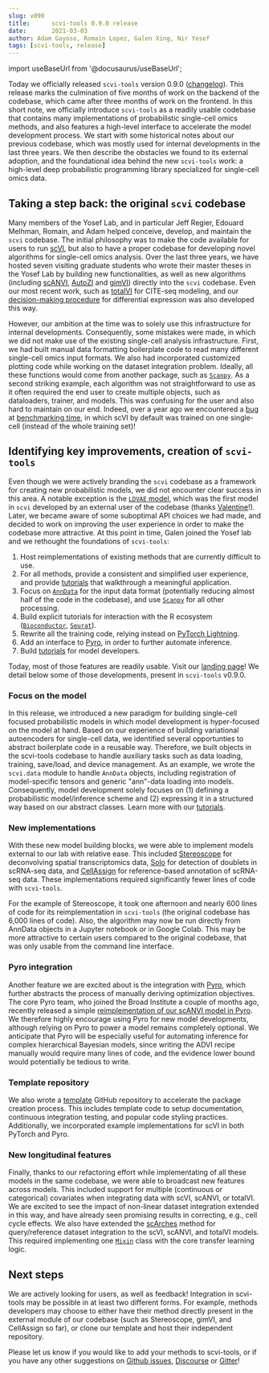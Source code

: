 ```yaml
---
slug: v090
title:      scvi-tools 0.9.0 release
date:       2021-03-03
author: Adam Gayoso, Romain Lopez, Galen Xing, Nir Yosef
tags: [scvi-tools, release]
---
```

import useBaseUrl from '@docusaurus/useBaseUrl';

Today we officially released `scvi-tools` version 0.9.0 ([changelog](https://docs.scvi-tools.org/en/stable/release_notes/index.html)). This release marks the culmination of five months of work on the backend of the codebase, which came after three months of work on the frontend.
In this short note, we officially introduce `scvi-tools` as a readily usable codebase that contains many implementations of probabilistic single-cell omics methods, and also features a high-level interface to accelerate the model development process. We start with some historical notes about our previous codebase, which was mostly used for internal developments in the last three years. We then describe the obstacles we found to its external adoption, and the foundational idea behind the new `scvi-tools` work: a high-level deep probabilistic programming library specialized for single-cell omics data.

<!--truncate-->

## Taking a step back: the original `scvi` codebase

Many members of the Yosef Lab, and in particular Jeff Regier, Edouard Melhman, Romain, and Adam helped conceive, develop, and maintain the `scvi` codebase. The initial philosophy was to make the code available for users to run [scVI](https://www.nature.com/articles/s41592-018-0229-2), but also to have a proper codebase for developing novel algorithms for single-cell omics analysis. Over the last three years, we have hosted seven visiting graduate students who wrote their master theses in the Yosef Lab by building new functionalities, as well as new algorithms (including [scANVI](https://www.embopress.org/doi/full/10.15252/msb.20209620), [AutoZI](https://www.biorxiv.org/content/biorxiv/early/2019/10/10/794875.full.pdf) and [gimVI](https://arxiv.org/pdf/1905.02269.pdf)) directly into the `scvi` codebase. Even our most recent work, such as [totalVI](https://www.nature.com/articles/s41592-020-01050-x) for CITE-seq modeling, and our [decision-making procedure](https://papers.nips.cc/paper/2020/file/357a6fdf7642bf815a88822c447d9dc4-Paper.pdf) for differential expression was also developed this way.

However, our ambition at the time was to solely use this infrastructure for internal developments. Consequently, some mistakes were made, in which we did not make use of the existing single-cell analysis infrastructure. First, we had built manual data formatting boilerplate code to read many different single-cell omics input formats. We also had incorporated customized plotting code while working on the dataset integration problem. Ideally, all these functions would come from another package, such as [`Scanpy`](https://scanpy.readthedocs.io/en/stable/). As a second striking example, each algorithm was not straightforward to use as it often required the end user to create multiple objects, such as dataloaders, trainer, and models. This was confusing for the user and also hard to maintain on our end. Indeed, over a year ago we encountered a [bug](https://github.com/YosefLab/scvi-tools/issues/669) at [benchmarking time](https://github.com/theislab/scib/issues/114), in which scVI by default was trained on one single-cell (instead of the whole training set)!

## Identifying key improvements, creation of `scvi-tools`

Even though we were actively branding the `scvi` codebase as a framework for creating new probabilistic models, we did not encounter clear success in this area. A notable exception is the [`LDVAE` model](https://academic.oup.com/bioinformatics/article/36/11/3418/5807606), which was the first model in `scvi` developed by an external user of the codebase (thanks [Valentine](https://www.nxn.se/)!). Later, we became aware of some suboptimal API choices we had made, and decided to work on improving the user experience in order to make the codebase more attractive. At this point in time, Galen joined the Yosef lab and we rethought the foundations of `scvi-tools`:

1. Host reimplementations of existing methods that are currently difficult to use.
2. For all methods, provide a consistent and simplified user experience, and provide [tutorials](https://docs.scvi-tools.org/en/stable/user_guide/user.html) that walkthrough a meaningful application.
3. Focus on [`AnnData`](https://anndata.readthedocs.io/en/latest/) for the input data format (potentially reducing almost half of the code in the codebase), and use [`Scanpy`](https://scanpy.readthedocs.io/en/stable/) for all other processing.
4. Build explicit tutorials for interaction with the R ecosystem ([`Bioconductor`](https://www.bioconductor.org/), [`Seurat`](https://satijalab.org/seurat/)).
5. Rewrite all the training code, relying instead on [PyTorch Lightning](https://www.pytorchlightning.ai/).
6. Add an interface to [Pyro](https://pyro.ai/), in order to further automate inference.
7. Build [tutorials](https://docs.scvi-tools.org/en/stable/user_guide/developer.html) for model developers.

Today, most of those features are readily usable. Visit our [landing page](https://scvi-tools.org)! We detail below some of those developments, present in `scvi-tools` v0.9.0.

### Focus on the model

In this release, we introduced a new paradigm for building single-cell focused probabilistic models in which model development is hyper-focused on the model at hand. Based on our experience of building variational autoencoders for single-cell data, we identified several opportunties to abstract boilerplate code in a reusable way. Therefore, we built objects in the scvi-tools codebase to handle auxiliary tasks such as data loading, training, save/load, and device management. As an example, we wrote the `scvi.data` module to handle `AnnData` objects, including registration of model-specific tensors and generic "ann"-data loading into models. Consequently, model development solely focuses on (1) defining a probabilistic model/inference scheme and (2) expressing it in a structured way based on our abstract classes. Learn more with our [tutorials](https://docs.scvi-tools.org/en/stable/user_guide/developer.html).

### New implementations

With these new model building blocks, we were able to implement models external to our lab with relative ease. This included [Stereoscope](https://www.nature.com/articles/s42003-020-01247-y) for deconvolving spatial transcriptomics data, [Solo](https://www.sciencedirect.com/science/article/pii/S2405471220301952) for detection of doublets in scRNA-seq data, and [CellAssign](https://www.nature.com/articles/s41592-019-0529-1) for reference-based annotation of scRNA-seq data. These implementations required significantly fewer lines of code with `scvi-tools`.

For the example of Stereoscope, it took one afternoon and nearly 600 lines of code for its reimplementation in `scvi-tools` (the original codebase has 6,000 lines of code). Also, the algorithm may now be run directly from AnnData objects in a Jupyter notebook or in Google Colab. This may be more attractive to certain users compared to the original codebase, that was only usable from the command line interface.

### Pyro integration

Another feature we are excited about is the integration with [Pyro](https://pyro.ai/), which further abstracts the process of manually deriving optimization objectives. The core Pyro team, who joined the Broad Institute a couple of months ago, recently released a simple [reimplementation of our scANVI model in Pyro](https://pyro.ai/examples/scanvi.html). We therefore highly encourage using Pyro for new model developments, although relying on Pyro to power a model remains completely optional. We anticipate that Pyro will be especially useful for automating inference for complex hierarchical Bayesian models, since writing the ADVI recipe manually would require many lines of code, and the evidence lower bound would potentially be tedious to write.

### Template repository

We also wrote a [template](https://scvi-tools-skeleton.readthedocs.io/en/stable/) GitHub repository to accelerate the package creation process. This includes template code to setup documentation, continuous integration testing, and popular code styling practices. Additionally, we incorporated example implementations for scVI in both PyTorch and Pyro.

### New longitudinal features

Finally, thanks to our refactoring effort while implementating of all these models in the same codebase, we were able to broadcast new features across models. This included support for multiple (continuous or categorical) covariates when integrating data with scVI, scANVI, or totalVI. We are excited to see the impact of non-linear dataset integration extended in this way, and have already seen promising results in correcting, e.g., cell cycle effects. We also have extended the [scArches](https://scarches.readthedocs.io/en/latest/) method for query/reference dataset integration to the scVI, scANVI, and totalVI models. This required implementing one [`Mixin`](https://github.com/YosefLab/scvi-tools/blob/master/scvi/model/base/_archesmixin.py) class with the core transfer learning logic. 

## Next steps
We are actively looking for users, as well as feedback! Integration in scvi-tools may be possible in at least two different forms. For example, methods developers may choose to either have their method directly present in the external module of our codebase (such as Stereoscope, gimVI, and CellAssign so far), or clone our template and host their independent repository.

Please let us know if you would like to add your methods to scvi-tools, or if you have any other suggestions on [Github issues](https://github.com/YosefLab/scvi-tools/issues), [Discourse](https://discourse.scvi-tools.org/) or [Gitter](https://gitter.im/scvi-tools/development)!

